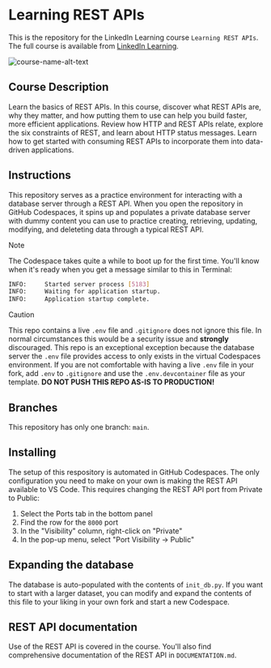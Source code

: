 # Learning REST APIs

This is the repository for the LinkedIn Learning course `Learning REST APIs`. The full course is available from [LinkedIn Learning][lil-course-url].

![course-name-alt-text][lil-thumbnail-url]

## Course Description

Learn the basics of REST APIs. In this course, discover what REST APIs are, why they matter, and how putting them to use can help you build faster, more efficient applications. Review how HTTP and REST APIs relate, explore the six constraints of REST, and learn about HTTP status messages. Learn how to get started with consuming REST APIs to incorporate them into data-driven applications.

## Instructions

This repository serves as a practice environment for interacting with a database server through a REST API. When you open the repository in GitHub Codespaces, it spins up and populates a private database server with dummy content you can use to practice creating, retrieving, updating, modifying, and deleteting data through a typical REST API.

> [!NOTE]
> The Codespace takes quite a while to boot up for the first time. You'll know when it's ready when you get a message similar to this in Terminal:

```bash
INFO:     Started server process [5183]
INFO:     Waiting for application startup.
INFO:     Application startup complete.
```

> [!CAUTION]
> This repo contains a live `.env` file and `.gitignore` does not ignore this file. In normal circumstances this would be a security issue and __strongly__ discouraged. This repo is an exceptional exception because the database server the `.env` file provides access to only exists in the virtual Codespaces environment. If you are not comfortable with having a live `.env` file in your fork, add `.env` to `.gitignore` and use the `.env.devcontainer` file as your template.
__DO NOT PUSH THIS REPO AS-IS TO PRODUCTION!__


## Branches

This repository has only one branch: `main`.

## Installing

The setup of this respository is automated in GitHub Codespaces. The only configuration you need to make on your own is making the REST API available to VS Code. This requires changing the REST API port from Private to Public:

1. Select the Ports tab in the bottom panel
2. Find the row for the `8000` port
3. In the "Visibility" column, right-click on "Private"
4. In the pop-up menu, select "Port Visibility -> Public"

## Expanding the database

The database is auto-populated with the contents of `init_db.py`. If you want to start with a larger dataset, you can modify and expand the contents of this file to your liking in your own fork and start a new Codespace.

## REST API documentation

Use of the REST API is covered in the course. You'll also find comprehensive documentation of the REST API in `DOCUMENTATION.md`.

[0]: # "Replace these placeholder URLs with actual course URLs"
[lil-course-url]: https://www.linkedin.com/learning/learning-rest-apis
[lil-thumbnail-url]: https://cdn.lynda.com/course/651230/651230-1564006888040-16x9.jpg
